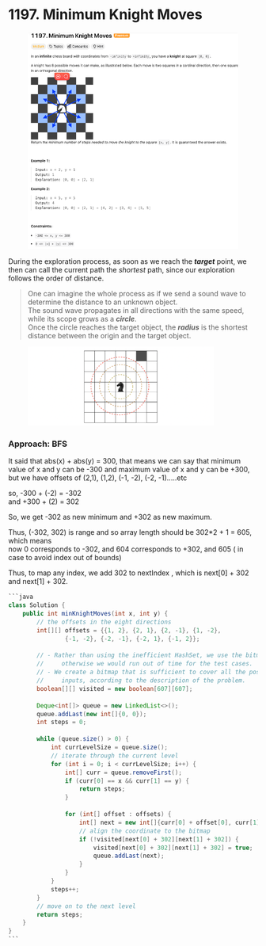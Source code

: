 # 1197. Minimum Knight Moves

<figure><img src="../../../.gitbook/assets/image (171).png" alt=""><figcaption></figcaption></figure>



During the exploration process, as soon as we reach the _**target**_ point, we then can call the current path the _shortest_ path, since our exploration follows the order of distance.

> One can imagine the whole process as if we send a sound wave to determine the distance to an unknown object.\
> The sound wave propagates in all directions with the same speed, while its scope grows as a _**circle**_.\
> Once the circle reaches the target object, the _**radius**_ is the shortest distance between the origin and the target object.

<figure><img src="../../../.gitbook/assets/image (170).png" alt="" width="375"><figcaption></figcaption></figure>

### Approach: BFS

It said that abs(x) + abs(y) = 300, that means we can say that minimum value of x and y can be -300 and maximum value of x and y can be +300, but we have offsets of (2,1), (1,2), (-1, -2), (-2, -1).....etc

so, -300 + (-2) = -302\
and +300 + (2) = 302

So, we get -302 as new minimum and +302 as new maximum.

Thus, (-302, 302) is range and so array length should be 302\*2 + 1 = 605, which means\
now 0 corresponds to -302, and 604 corresponds to +302, and 605 ( in case to avoid index out of bounds)

Thus, to map any index, we add 302 to nextIndex , which is next\[0] + 302 and next\[1] + 302.

````java
```java
class Solution {
    public int minKnightMoves(int x, int y) {
        // the offsets in the eight directions
        int[][] offsets = {{1, 2}, {2, 1}, {2, -1}, {1, -2},
                {-1, -2}, {-2, -1}, {-2, 1}, {-1, 2}};

        // - Rather than using the inefficient HashSet, we use the bitmap
        //     otherwise we would run out of time for the test cases.
        // - We create a bitmap that is sufficient to cover all the possible
        //     inputs, according to the description of the problem.
        boolean[][] visited = new boolean[607][607];

        Deque<int[]> queue = new LinkedList<>();
        queue.addLast(new int[]{0, 0});
        int steps = 0;

        while (queue.size() > 0) {
            int currLevelSize = queue.size();
            // iterate through the current level
            for (int i = 0; i < currLevelSize; i++) {
                int[] curr = queue.removeFirst();
                if (curr[0] == x && curr[1] == y) {
                    return steps;
                }

                for (int[] offset : offsets) {
                    int[] next = new int[]{curr[0] + offset[0], curr[1] + offset[1]};
                    // align the coordinate to the bitmap
                    if (!visited[next[0] + 302][next[1] + 302]) {
                        visited[next[0] + 302][next[1] + 302] = true;
                        queue.addLast(next);
                    }
                }
            }
            steps++;
        }
        // move on to the next level
        return steps;
    }
}
```
````
